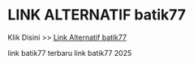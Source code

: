 # LINK ALTERNATIF batik77

Klik Disini >> <a href="https://linksto.pages.dev/">Link Alternatif batik77 </a>

link batik77 terbaru
link batik77 2025